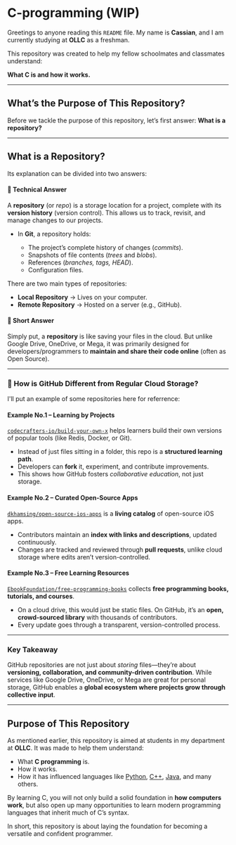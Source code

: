 # C-programming (WIP)

Greetings to anyone reading this `README` file. My name is **Cassian**, and I am currently studying at **OLLC** as a freshman.

This repository was created to help my fellow schoolmates and classmates understand:

**What C is and how it works.**

---

## What’s the Purpose of This Repository?

Before we tackle the purpose of this repository, let’s first answer: **What is a repository?**

---

## What is a Repository?

Its explanation can be divided into two answers:

#### 🔹 Technical Answer

A **repository** (or *repo*) is a storage location for a project, complete with its **version history** (version control).
This allows us to track, revisit, and manage changes to our projects.

* In **Git**, a repository holds:

  * The project’s complete history of changes (*commits*).
  * Snapshots of file contents (*trees* and *blobs*).
  * References (*branches, tags, HEAD*).
  * Configuration files.

There are two main types of repositories:

* **Local Repository** → Lives on your computer.
* **Remote Repository** → Hosted on a server (e.g., GitHub).


#### 🔹 Short Answer

Simply put, a **repository** is like saving your files in the cloud. But unlike Google Drive, OneDrive, or Mega, it was primarily designed for developers/programmers to **maintain and share their code online** (often as Open Source).

---

### 📌 How is GitHub Different from Regular Cloud Storage?

I'll put an example of some repositories here for referrence:

#### Example No.1 – Learning by Projects

[`codecrafters-io/build-your-own-x`](https://github.com/codecrafters-io/build-your-own-x) helps learners build their own versions of popular tools (like Redis, Docker, or Git).

* Instead of just files sitting in a folder, this repo is a **structured learning path**.
* Developers can **fork** it, experiment, and contribute improvements.
* This shows how GitHub fosters *collaborative education*, not just storage.

#### Example No.2 – Curated Open-Source Apps

[`dkhamsing/open-source-ios-apps`](https://github.com/dkhamsing/open-source-ios-apps) is a **living catalog** of open-source iOS apps.

* Contributors maintain an **index with links and descriptions**, updated continuously.
* Changes are tracked and reviewed through **pull requests**, unlike cloud storage where edits aren’t version-controlled.

#### Example No.3 – Free Learning Resources

[`EbookFoundation/free-programming-books`](https://github.com/EbookFoundation/free-programming-books) collects **free programming books, tutorials, and courses**.

* On a cloud drive, this would just be static files. On GitHub, it’s an **open, crowd-sourced library** with thousands of contributors.
* Every update goes through a transparent, version-controlled process.

---

###  Key Takeaway

GitHub repositories are not just about *storing* files—they’re about **versioning, collaboration, and community-driven contribution**.
While services like Google Drive, OneDrive, or Mega are great for personal storage, GitHub enables a **global ecosystem where projects grow through collective input**.

---

##  Purpose of This Repository

As mentioned earlier, this repository is aimed at students in my department at **OLLC**. It was made to help them understand:

* What **C programming** is.
* How it works.
* How it has influenced languages like [Python](https://www.python.org/), [C++](https://en.wikipedia.org/wiki/C%2B%2B), [Java](https://www.java.com/en/), and many others.

By learning C, you will not only build a solid foundation in **how computers work**, but also open up many opportunities to learn modern programming languages that inherit much of C’s syntax.

In short, this repository is about laying the foundation for becoming a versatile and confident programmer.
